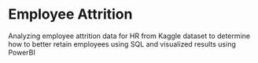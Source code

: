 # Employee Attrition
Analyzing employee attrition data for HR from Kaggle dataset to determine how to better retain employees using SQL and visualized results using PowerBI
